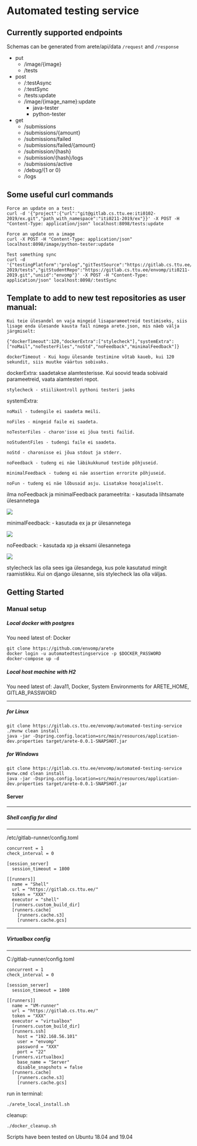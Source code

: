 # Automated testing service

Currently supported endpoints
----

Schemas can be generated from arete/api/data ```/request``` and ```/response```
* put
    * /image/{image}
    * /tests
* post
    * /:testAsync
    * /:testSync
    * /tests:update
    * /image/{image_name}:update
        * java-tester
        * python-tester
* get
    * /submissions
    * /submissions/{amount}
    * /submissions/failed
    * /submissions/failed/{amount}
    * /submission/{hash}
    * /submission/{hash}/logs
    * /submissions/active
    * /debug/{1 or 0}
    * /logs


Some useful curl commands
----
```shell script
Force an update on a test:
curl -d '{"project":{"url":"git@gitlab.cs.ttu.ee:iti0102-2019/ex.git","path_with_namespace":"iti0211-2019/ex"}}' -X POST -H "Content-Type: application/json" localhost:8098/tests:update

Force an update on a image
curl -X POST -H "Content-Type: application/json" localhost:8098/image/python-tester:update

Test something sync
curl -d '{"testingPlatform":"prolog","gitTestSource":"https://gitlab.cs.ttu.ee/iti0211-2019/tests","gitStudentRepo":"https://gitlab.cs.ttu.ee/envomp/iti0211-2019.git","uniid":"envomp"}' -X POST -H "Content-Type: application/json" localhost:8098/:testSync
```

Template to add to new test repositories as user manual:
----

````
Kui teie ülesandel on vaja mingeid lisaparameetreid testimiseks, siis lisage enda ülesande kausta fail nimega arete.json, mis näeb välja järgmiselt:

{"dockerTimeout":120,"dockerExtra":["stylecheck"],"systemExtra":["noMail","noTesterFiles","noStd","noFeedback","minimalFeedback"]}

````

````
dockerTimeout - Kui kogu ülesande testimine võtab kaueb, kui 120 sekundit, siis muutke väärtus sobivaks.
````

dockerExtra: saadetakse alamtesterisse. Kui soovid teada sobivaid parameetreid, vaata alamtesteri repot.

````
stylecheck - stiilikontroll pythoni testeri jaoks
````

systemExtra:

````
noMail - tudengile ei saadeta meili.

noFiles - mingeid faile ei saadeta.

noTesterFiles - charon'isse ei jõua testi failid.

noStudentFiles - tudengi faile ei saadeta.

noStd - charonisse ei jõua stdout ja stderr.

noFeedback - tudeng ei näe läbikukkunud testide põhjuseid.

minimalFeedback - tudeng ei näe assertion errorite põhjuseid.

noFun - tudeng ei näe lõbusaid asju. Lisatakse hooajaliselt.
````

ilma noFeedback ja minimalFeedback parameetrita: - kasutada lihtsamate ülesannetega

![](https://lh3.googleusercontent.com/OODuTVyMFDX6Z2a9ydyt5I21V6e_cR1p-7MX77Z1CPT5k3F3r8NCoVvCvbz8nGTLb8D3g4JDVnoOFpnxHd3_M2tli3oysxevhkEPPZImV_cN2aCkBssQN_HQ53pUJXndRKXUkDTXyuKDHlflUYasxhqlY23WMx5D3AhFRx-pDBObG57U-f1PCSq-0qCBUZBxnelh2OSstBlgpyakGsc_2J8bmqNNMQ6Ct8cKDaDeqPsgVb8VEpezYPLIucLmYQycRbozSQSolXKvpYGq3cq4aU30-zcsaovaAkkayvpNJtrmeEX-RyxMIO05mJqXGFagT38q_bIAqtInBVwIQgG0J9XMJ5N8zQA2gIUgx7nbkzDOM2VwO2opHPx4nPQf3nPFFcBA6YAtFjE_7l5vFVsEXMx0k-R82yJH3UUMvnKObRdXn34SEUHk315se8goWUE892VYolQDULXCiCyhk5ixAS8FlSgAVOc1JPD3Lx-Jop2vI9lzBiHUFQ1SB3Bj830jUEacndIQZHD5vnwfXj4IN234I-1PT03oS9V_54CpLjZrVXgRG8WXprIP-NdSfY93xPoLuTBRQudjI80qRBcYmo0FpaTlyxJ3gZ-avSTCS9xWn98v-9B4XmpEk4Ty2cwvykt5WuPRbAQXZb4CezwXNDYlzzrtZDZ3Wln-v19hA8aIq6MEfRe403w=w566-h101-no)

minimalFeedback: - kasutada ex ja pr ülesannetega

![](https://lh3.googleusercontent.com/7Lrcwo7h6pRfKv5ReAzSaszxrIQhl0degQ55qnGy6uCbdAvbunXDR8k6R727nxnLmDBHA-2GTObE-QwFmecO90AQsgtj65KUrfpR0WxWby7-mZIuQG8lHAFSC-i2BIP5BXZpMySQF8CGJrdNxdzwNgJkURdasD68HswXIuvyHRkWjsuSyEYFywM6lk91qvex5fNF8J-fp6bL0B_o2rWLIDNYb4EVqnW0FDG3KGBz5s6_1J_0EoZ7vioJ8lko_3a96XwKsS4khcRdDukEXPIpcVoX1I4zW9hA7ziUYmHvReSM54XobOBhlDT0mgZP_4eNdn4bXY-rGgsyUO5IbGAaw6xJ1iwHOEFz4JZYQim_bDweSCeAFfC7Fg3EXy8AGkeTnbCLPO93RslxwW4lkLl6vA82490O1oj8NuMCacsfbX6b4pq5qaZ-FGop6F1oNZJy9wU7AxeYsp_0Z3KwnQccqTZKwdkWWTBMo9XGnU7a0TxLpBGnLU7csrKrZThSAwaKATKZmwdz3tEnoVVCwQUmmS7VHeHGz3rIuqcS1WtwHMdOFtoIpF7kQIGdyCp9mrPvmoaZ8zX9kXPosC7M3hFWnE-UWz0BIlD3QwkbcZF6721IxwRWps0Bn02ssDO1NalkDapd0qajo6zJFYHSzGe2_CFEktov27SV8h7nmwGa9yKSBMJ1O0qnAao=w347-h89-no)

noFeedback: - kasutada xp ja eksami ülesannetega

![](https://lh3.googleusercontent.com/CVfR2iOcA4yfu-y-3KVmW22MDsBpGQ3xpNvpNN52lSkKW7Q-OCKbd-pLa3Jt9tJ2nXM6-McNAdb57QoSOTNfcOLpSZBUosoGi9tCMWa2cSzCh5ngDjiwPSJpyZ1_VKhRy21TTRHTA54arVvybytobQ-atHVq9PPRIeBsO2M00a2PMWXBGTt-Vp6EVS9uz0moKp55zR2Z3xZTJz64qT_P_bS2kJ5TMbdY046_FREJARNNaiKLX-k28kOskb_PPLATsSFwqjHt1osWU_Le9WaMWAcFn8kD_0karidfGsLqfNX9wrvXYBBEzdUJ3yQv28zhopFuSSM0q9M8Y-DRuRsG571mtFadjmEA_pkrF7PVAoMh3YFn8C1T8v_HtgIqwFGPNkOvqtnIBL8njVTBE0xK3QqjpOkJOkjmNgrfRVgX8Fcutf7f2xpczzMH1M-agTRmWvM8s4kJvzY5iXFYEYi2hbqEeEpFBIugQ_PFORcRYruPNYPLyT6IAGNLLNbR9P-5zLwQAX44saWMnTSDmXxH-GzyNuQxP46wDSUCoa2JgOsgMxGpXL9PiMSSKN3BSPISorux2XEQzW1YTSf-L0kGya75TWwqRbHmwcuugOKbc-KdLiDvtC-AVvr6hw1pMMeVfhk1302Y-NtSSWMx4wl7SaA_kNsXtLwSOF7vqTPbtxHW0rZqTjf1vC0=w351-h53-no)


stylecheck las olla sees iga ülesandega, kus pole kasutatud mingit raamistikku. Kui on django ülesanne, siis stylecheck las olla väljas.

Getting Started
----

### Manual setup

##### Local docker with postgres ####

You need latest of: Docker

```shell script
git clone https://github.com/envomp/arete
docker login -u automatedtestingservice -p $DOCKER_PASSWORD
docker-compose up -d
```

##### Local host machine with H2 ####
You need latest of: Java11, Docker, System Environments for ARETE_HOME, GITLAB_PASSWORD
___
##### for Linux
```shell script
git clone https://gitlab.cs.ttu.ee/envomp/automated-testing-service
./mvnw clean install
java -jar -Dspring.config.location=src/main/resources/application-dev.properties target/arete-0.0.1-SNAPSHOT.jar
```

##### for Windows

```shell script
git clone https://gitlab.cs.ttu.ee/envomp/automated-testing-service
mvnw.cmd clean install
java -jar -Dspring.config.location=src/main/resources/application-dev.properties target/arete-0.0.1-SNAPSHOT.jar
```

#### Server
___
##### Shell config for dind

___
/etc/gitlab-runner/config.toml
```shell script
concurrent = 1
check_interval = 0

[session_server]
  session_timeout = 1800

[[runners]]
  name = "Shell"
  url = "https://gitlab.cs.ttu.ee/"
  token = "XXX"
  executor = "shell"
  [runners.custom_build_dir]
  [runners.cache]
    [runners.cache.s3]
    [runners.cache.gcs]
```
___
##### Virtualbox config

___
C:/gitlab-runner/config.toml
```shell script
concurrent = 1
check_interval = 0

[session_server]
  session_timeout = 1800

[[runners]]
  name = "VM-runner"
  url = "https://gitlab.cs.ttu.ee/"
  token = "XXX"
  executor = "virtualbox"
  [runners.custom_build_dir]
  [runners.ssh]
    host = "192.168.56.101"
    user = "envomp"
    password = "XXX"
    port = "22"
  [runners.virtualbox]
    base_name = "Server"
    disable_snapshots = false
  [runners.cache]
    [runners.cache.s3]
    [runners.cache.gcs]
```

run in terminal:
```shell script
./arete_local_install.sh
```

cleanup:
```shell script
./docker_cleanup.sh
```

Scripts have been tested on Ubuntu 18.04 and 19.04
